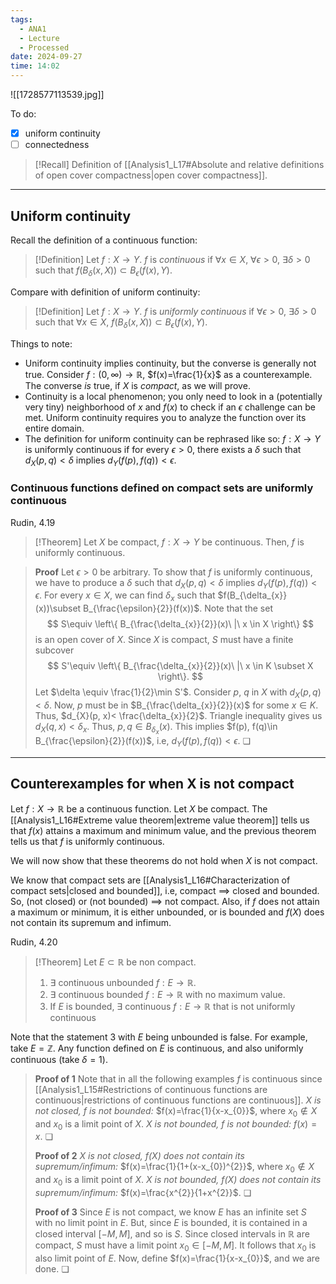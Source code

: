 ```yaml
---
tags:
  - ANA1
  - Lecture
  - Processed
date: 2024-09-27
time: 14:02
---
```

![[1728577113539.jpg]]

To do:
- [x] uniform continuity
- [ ] connectedness

>[!Recall]
>Definition of [[Analysis1_L17#Absolute and relative definitions of open cover compactness|open cover compactness]].

---

## Uniform continuity

Recall the definition of a continuous function:

>[!Definition]
>Let $f:X\to Y$. $f$ is *continuous* if $\forall x \in X$, $\forall \epsilon>0$, $\exists\delta>0$ such that $f(B_{\delta}(x, X))\subset B_{\epsilon}(f(x), Y)$.

Compare with definition of uniform continuity:

>[!Definition]
>Let $f:X\to Y$. $f$ is *uniformly continuous* if $\forall\epsilon>0$, $\exists\delta>0$ such that $\forall x\in X$, $f(B_{\delta}(x, X))\subset B_{\epsilon}(f(x), Y)$.

Things to note:
- Uniform continuity implies continuity, but the converse is generally not true. Consider $f:(0, \infty)\to \mathbb{R}$, $f(x)=\frac{1}{x}$ as a counterexample.  The converse *is* true, if $X$ is *compact*, as we will prove.
- Continuity is a local phenomenon; you only need to look in a (potentially very tiny) neighborhood of $x$ and $f(x)$ to check if an $\epsilon$ challenge can be met. Uniform continuity requires you to analyze the function over its entire domain. 
- The definition for uniform continuity can be rephrased like so: $f:X\to Y$ is uniformly continuous if for every $\epsilon>0$, there exists a $\delta$ such that $d_{X}(p, q)<\delta$ implies $d_{Y}(f(p), f(q))<\epsilon$.  

### Continuous functions defined on compact sets are uniformly continuous

Rudin, 4.19

>[!Theorem]
>Let $X$ be compact, $f:X\to Y$ be continuous. Then, $f$ is uniformly continuous.

>**Proof**
>Let $\epsilon>0$ be arbitrary. To show that $f$ is uniformly continuous, we have to produce a $\delta$ such that $d_{X}(p, q)<\delta$ implies $d_{Y}(f(p), f(q))<\epsilon$. For every $x\in X$, we can find $\delta_{x}$ such that $f(B_{\delta_{x}}(x))\subset B_{\frac{\epsilon}{2}}(f(x))$. Note that the set
> $$
> S\equiv \left\{  B_{\frac{\delta_{x}}{2}}(x)\ |\ x \in X  \right\}
> $$ 
>is an open cover of $X$. Since $X$ is compact, $S$ must have a finite subcover 
> $$
> S'\equiv \left\{  B_{\frac{\delta_{x}}{2}}(x)\ |\ x \in K \subset X  \right\}.
> $$
>Let $\delta \equiv \frac{1}{2}\min S'$. Consider $p$, $q$ in $X$ with $d_{X}(p, q)<\delta$. Now, $p$ must be in $B_{\frac{\delta_{x}}{2}}(x)$ for some $x\in K$. Thus, $d_{X}(p, x)< \frac{\delta_{x}}{2}$. Triangle inequality gives us $d_{X}(q, x)<\delta_{x}$. Thus, $p, q\in B_{\delta_{x}}(x)$. This implies $f(p), f(q)\in B_{\frac{\epsilon}{2}}(f(x))$, i.e, $d_{Y}(f(p), f(q))<\epsilon$. ❏

---
## Counterexamples for when X is not compact

Let $f:X\to \mathbb{R}$ be a continuous function. Let $X$ be compact. The [[Analysis1_L16#Extreme value theorem|extreme value theorem]] tells us that $f(x)$ attains a maximum and minimum value, and the previous theorem tells us that $f$ is uniformly continuous.

We will now show that these theorems do not hold when $X$ is not compact. 

We know that compact sets are [[Analysis1_L16#Characterization of compact sets|closed and bounded]], i.e, compact $\implies$ closed and bounded. So, (not closed) or (not bounded) $\implies$ not compact.
Also, if $f$ does not attain a maximum or minimum, it is either unbounded, or is bounded and $f(X)$ does not contain its supremum and infimum. 

Rudin, 4.20

>[!Theorem]
>Let $E\subset \mathbb{R}$ be non compact.
>1. $\exists$ continuous unbounded $f:E\to \mathbb{R}$.
>2. $\exists$ continuous bounded $f:E\to \mathbb{R}$ with no maximum value.
>3. If $E$ is bounded, $\exists$ continuous $f:E\to \mathbb{R}$ that is not uniformly continuous

Note that the statement 3 with $E$ being unbounded is false. For example, take $E=\mathbb{Z}$. Any function defined on $E$ is continuous, and also uniformly continuous (take $\delta=1$). 

>**Proof of 1**
>Note that in all the following examples $f$ is continuous since [[Analysis1_L15#Restrictions of continuous functions are continuous|restrictions of continuous functions are continuous]].
>*$X$ is not closed, $f$ is not bounded:* $f(x)=\frac{1}{x-x_{0}}$, where $x_{0}\not\in X$ and $x_{0}$ is a limit point of $X$. 
>*$X$ is not bounded, $f$ is not bounded:* $f(x)=x$. ❏
>
>**Proof of 2**
>*$X$ is not closed, $f(X)$ does not contain its supremum/infimum:* $f(x)=\frac{1}{1+(x-x_{0})^{2}}$, where $x_{0}\not\in X$ and $x_{0}$ is a limit point of $X$.
>*$X$ is not bounded, $f(X)$ does not contain its supremum/infimum:* $f(x)=\frac{x^{2}}{1+x^{2}}$. ❏
>
>**Proof of 3**
>Since $E$ is not compact, we know $E$ has an infinite set $S$ with no limit point in $E$. But, since $E$ is bounded, it is contained in a closed interval $[-M, M]$, and so is $S$. Since closed intervals in $\mathbb{R}$ are compact, $S$ must have a limit point $x_{0}\in[-M, M]$. It follows that $x_{0}$ is also limit point of $E$. Now, define $f(x)=\frac{1}{x-x_{0}}$, and we are done. ❏



